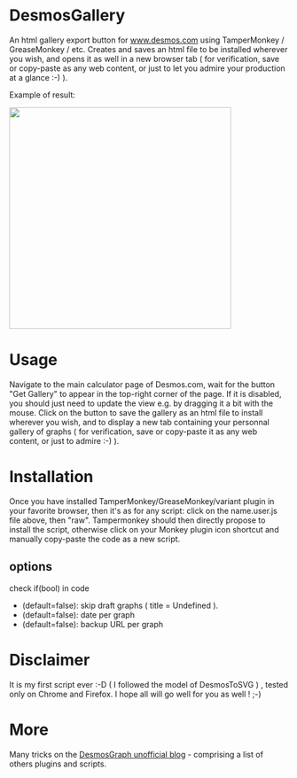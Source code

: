 # DesmosGallery
An html gallery export button for www.desmos.com using TamperMonkey / GreaseMonkey / etc.
Creates and saves an html file to be installed wherever you wish, and opens it as well in a new browser tab ( for verification, save or copy-paste as any web content, or just to let you admire your production at a glance :-) ).

Example of result:

<img src="https://media.discordapp.net/attachments/655972529030037507/830680841066643486/kuE6ri6.png" height="400"/> 


# Usage
Navigate to the main calculator page of Desmos.com, wait for the button "Get Gallery" to appear in the top-right corner of the page. If it is disabled, you should just need to update the view e.g. by dragging it a bit with the mouse. Click on the button to save the gallery as an html file to install wherever you wish, and to display a new tab containing your personnal gallery of graphs ( for verification, save or copy-paste it as any web content, or just to admire :-) ).

# Installation
Once you have installed TamperMonkey/GreaseMonkey/variant plugin in your favorite browser, then it's as for any script: click on the name.user.js file above, then "raw". Tampermonkey should then directly propose to install the script, otherwise click on your Monkey plugin icon shortcut and manually copy-paste the code as a new script.

## options 
check if(bool) in code
- (default=false): skip draft graphs ( title = Undefined ).
- (default=false): date per graph
- (default=false): backup URL per graph

# Disclaimer
It is my first script ever :-D ( I followed the model of DesmosToSVG ) , tested only on Chrome and Firefox.  I hope all will go well for you as well ! ;-)

# More
Many tricks on the [DesmosGraph unofficial blog](https://desmosgraphunofficial.wordpress.com/) - comprising a list of others plugins and scripts.
